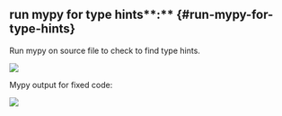 ## run mypy for type hints**:** {#run-mypy-for-type-hints}

Run mypy on source file to check to find type hints.

![](media/media/image6.png)

Mypy output for fixed code:

![](media/media/image7.png)